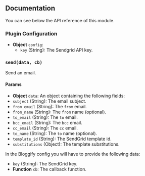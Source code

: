 ## Documentation

You can see below the API reference of this module.

### Plugin Configuration

- **Object** `config`:
  - `key` (String): The Sendgrid API key.

### `send(data, cb)`
Send an email.

#### Params

- **Object** `data`: An object containing the following fields:
 - `subject` (String): The email subject.
 - `from_email` (String): The `from` email.
 - `from_name` (String): The `from` name (optional).
 - `to_email` (String): The `to` email.
 - `bcc_email` (String): The `bcc` email.
 - `cc_email` (String): The `cc` email.
 - `to_name` (String): The `to` name (optional).
 - `template_id` (String): The SendGrid template id.
 - `substitutions` (Object): The template substitutions.

In the Bloggify config you will have to provide the following data:

 - `key` (String): The SendGrid key.
- **Function** `cb`: The callback function.


